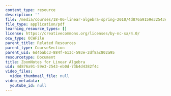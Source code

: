 ```yaml
---
content_type: resource
description: ''
file: /media/courses/18-06-linear-algebra-spring-2010/4d876a9159e32543eb0d73b4d4382f4c_MIT18_06S10ZoomNotes.pdf
file_type: application/pdf
learning_resource_types: []
license: https://creativecommons.org/licenses/by-nc-sa/4.0/
ocw_type: OCWFile
parent_title: Related Resources
parent_type: CourseSection
parent_uid: 6d4babc3-884f-613c-593e-2df8ac802a95
resourcetype: Document
title: ZoomNotes for Linear Algebra
uid: 4d876a91-59e3-2543-eb0d-73b4d4382f4c
video_files:
  video_thumbnail_file: null
video_metadata:
  youtube_id: null
---
```

